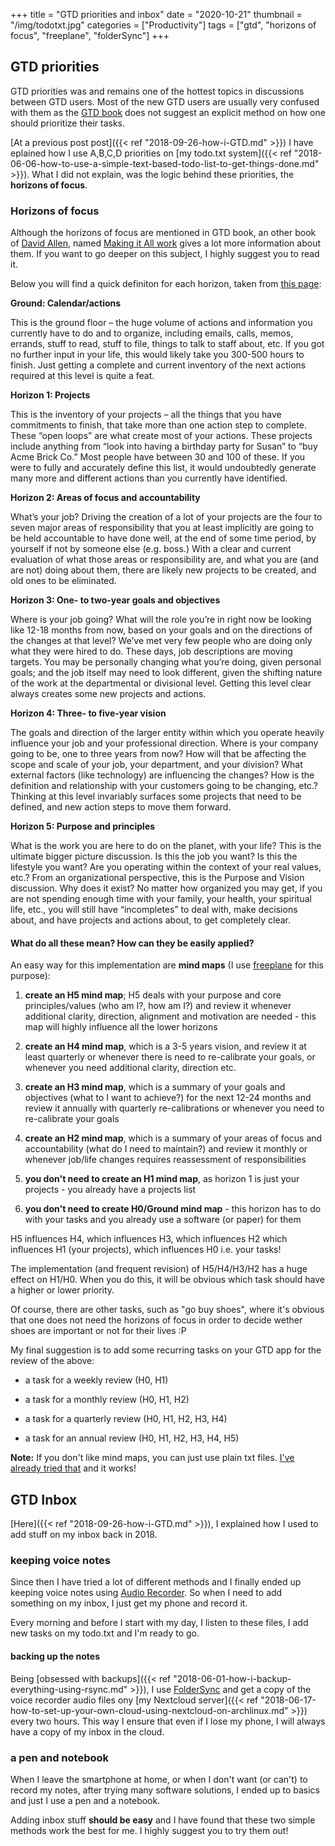 +++
title = "GTD priorities and inbox"
date = "2020-10-21"
thumbnail = "/img/todotxt.jpg"
categories = ["Productivity"]
tags = ["gtd", "horizons of focus", "freeplane", "folderSync"]
+++

## GTD priorities

GTD priorities was and remains one of the hottest topics in discussions between GTD users. Most of the new GTD users are usually very confused with them as the [GTD book](https://www.goodreads.com/book/show/1633.Getting_Things_Done) does not suggest an explicit method on how one should prioritize their tasks.

[At a previous post post]({{< ref "2018-09-26-how-i-GTD.md" >}}) I have eplained how I use A,B,C,D priorities on [my todo.txt system]({{< ref "2018-06-06-how-to-use-a-simple-text-based-todo-list-to-get-things-done.md" >}}). What I did not explain, was the logic behind these priorities, the **horizons of focus**.

### Horizons of focus

Although the horizons of focus are mentioned in GTD book, an other book of [David Allen](https://en.wikipedia.org/wiki/David_Allen_(author)), named [Making it All work](https://www.goodreads.com/book/show/3338850-making-it-all-work) gives a lot more information about them. If you want to go deeper on this subject, I highly suggest you to read it.

Below you will find a quick definiton for each horizon, taken from [this page](https://gettingthingsdone.com/2011/01/the-6-horizons-of-focus/):

**Ground: Calendar/actions**

This is the ground floor – the huge volume of actions and information you currently have to do and to organize, including emails, calls, memos, errands, stuff to read, stuff to file, things to talk to staff about, etc. If you got no further input in your life, this would likely take you 300-500 hours to finish. Just getting a complete and current inventory of the next actions required at this level is quite a feat.

**Horizon 1: Projects**

This is the inventory of your projects – all the things that you have commitments to finish, that take more than one action step to complete.  These “open loops” are what create most of your actions. These projects include anything from “look into having a birthday party for Susan” to “buy Acme Brick Co.” Most people have between 30 and 100 of these. If you were to fully and accurately define this list, it would undoubtedly generate many more and different actions than you currently have identified.

**Horizon 2: Areas of focus and accountability**

What’s your job? Driving the creation of a lot of your projects are the four to seven major areas of responsibility that you at least implicitly are going to be held accountable to have done well, at the end of some time period, by yourself if not by someone else (e.g. boss.) With a clear and current evaluation of what those areas or responsibility are, and what you are (and are not) doing about them, there are likely new projects to be created, and old ones to be eliminated.

**Horizon 3: One- to two-year goals and objectives**

Where is your job going? What will the role you’re in right now be looking like 12-18 months from now, based on your goals and on the directions of the changes at that level? We’ve met very few people who are doing only what they were hired to do.  These days, job descriptions are moving targets. You may be personally changing what you’re doing, given personal goals; and the job itself may need to look different, given the shifting nature of the work at the departmental or divisional level. Getting this level clear always creates some new projects and actions.

**Horizon 4: Three- to five-year vision**

The goals and direction of the larger entity within which you operate heavily influence your job and your professional direction. Where is your company going to be, one to three years from now? How will that be affecting the scope and scale of your job, your department, and your division? What external factors (like technology) are influencing the changes? How is the definition and relationship with your customers going to be changing, etc.? Thinking at this level invariably surfaces some projects that need to be defined, and new action steps to move them forward.

**Horizon 5: Purpose and principles**

What is the work you are here to do on the planet, with your life? This is the ultimate bigger picture discussion. Is this the job you want? Is this the lifestyle you want? Are you operating within the context of your real values, etc.? From an organizational perspective, this is the Purpose and Vision discussion. Why does it exist? No matter how organized you may get, if you are not spending enough time with your family, your health, your spiritual life, etc., you will still have “incompletes” to deal with, make decisions about, and have projects and actions about, to get completely clear.


#### What do all these mean? How can they be easily applied?

An easy way for this implementation are **mind maps** (I use [freeplane](https://www.freeplane.org/wiki/index.php/Home) for this purpose):

1. **create an H5 mind map**; H5 deals with your purpose and core principles/values (who am I?, how am I?) and review it whenever additional clarity, direction, alignment and motivation are needed - this map will highly influence all the lower horizons

2. **create an H4 mind map**, which is a 3-5 years vision, and review it at least quarterly or whenever there is need to re-calibrate your goals, or whenever you need additional clarity, direction etc. 

3. **create an H3 mind map**, which is a summary of your goals and objectives (what to I want to achieve?) for the next 12-24 months and review it annually with quarterly re-calibrations or whenever you need to re-calibrate your goals

4. **create an H2 mind map**, which is a summary of your areas of focus and accountability (what do I need to maintain?) and review it monthly or whenever job/life changes requires reassessment of responsibilities

5. **you don't need to create an H1 mind map**, as horizon 1 is just your projects - you already have a projects list

6. **you don't need to create H0/Ground mind map** - this horizon has to do with your tasks and you already use a software (or paper) for them

H5 influences H4, which influences H3, which influences H2 which influences H1 (your projects), which influences H0 i.e. your tasks!

The implementation (and frequent revision) of H5/H4/H3/H2 has a huge effect on H1/H0. When you do this, it will be obvious which task should have a higher or lower priority.

Of course, there are other tasks, such as "go buy shoes", where it's obvious that one does not need the horizons of focus in order to decide wether shoes are important or not for their lives :P 


My final suggestion is to add some recurring tasks on your GTD app for the review of the above:

- a task for a weekly review (H0, H1)

- a task for a monthly review (H0, H1, H2)

- a task for a quarterly review (H0, H1, H2, H3, H4)

- a task for an annual review (H0, H1, H2, H3, H4, H5)


**Note:** If you don't like mind maps, you can just use plain txt files. [I've already tried that](https://github.com/archphile/GTD/tree/master/horizons) and it works!

## GTD Inbox

[Here]({{< ref "2018-09-26-how-i-GTD.md" >}}), I explained how I used to add stuff on my inbox back in 2018. 

### keeping voice notes

Since then I have tried a lot of different methods and I finally ended up keeping voice notes using [Audio Recorder](https://f-droid.org/en/packages/com.github.axet.audiorecorder/). So when I need to add something on my inbox, I just get my phone and record it.

Every morning and before I start with my day, I listen to these files, I add new tasks on my todo.txt and I'm ready to go.

#### backing up the notes

Being [obsessed with backups]({{< ref "2018-06-01-how-i-backup-everything-using-rsync.md" >}}), I use [FolderSync](https://play.google.com/store/apps/details?id=dk.tacit.android.foldersync.lite&utm_source=apkdot.com) and get a copy of the voice recorder audio files ony [my Nextcloud server]({{< ref "2018-06-17-how-to-set-up-your-own-cloud-using-nextcloud-on-archlinux.md" >}}) every two hours. This way I ensure that even if I lose my phone, I will always have a copy of my inbox in the cloud.

### a pen and notebook

When I leave the smartphone at home, or when I don't want (or can't) to record my notes, after trying many software solutions, I ended up to basics and just I use a pen and a notebook.


Adding inbox stuff **should be easy** and I have found that these two simple methods work the best for me. I highly suggest you to try them out! 


